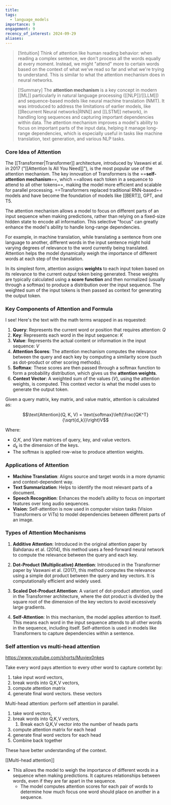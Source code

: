 ```yaml
---
title: 
tags:
  - language_models
importance: 9
engagement: 9
recency_of_interest: 2024-09-29
aliases:
---
```

>[!intuition]
> Think of attention like human reading behavior: when reading a complex sentence, we don't process all the words equally at every moment. Instead, we might "attend" more to certain words based on the context of what we’ve read so far and what we're trying to understand. This is similar to what the attention mechanism does in neural networks.

>[!Summary]
>The **attention mechanism** is a key concept in modern [[ML]] particularly in natural language processing ([[NLP]]/[[LLM]]) and sequence-based models like neural machine translation (NMT). It was introduced to address the limitations of earlier models, like [[Recurrent Neural networks|RNN]] and [[LSTM]] network), in handling long sequences and capturing important dependencies within data.
>The attention mechanism improves a model's ability to focus on important parts of the input data, helping it manage long-range dependencies, which is especially useful in tasks like machine translation, text generation, and various NLP tasks.

### Core Idea of Attention

The  [[Transformer|Transformer]] architecture, introduced by Vaswani et al. in 2017 ("[[Attention Is All You Need]]"), is the most popular use of the attention mechanism. The key innovation of Transformers is the ==**self-attention mechanism**==, which ==allows each token in a sequence to attend to all other tokens==, making the model more efficient and scalable for parallel processing. ==Transformers replaced traditional RNN-based== models and have become the foundation of models like [[BERT]], GPT, and T5.

The attention mechanism allows a model to focus on different parts of an input sequence when making predictions, rather than relying on a fixed-size hidden state to encode all information. This selective "focus" can greatly enhance the model's ability to handle long-range dependencies.

For example, in machine translation, while translating a sentence from one language to another, different words in the input sentence might hold varying degrees of relevance to the word currently being translated. Attention helps the model dynamically weigh the importance of different words at each step of the translation.

In its simplest form, attention assigns **weights** to each input token based on its relevance to the current output token being generated. These weights are typically calculated using a **score function** and then normalized (usually through a softmax) to produce a distribution over the input sequence. The weighted sum of the input tokens is then passed as context for generating the output token.

### Key Components of Attention and Formula

I see! Here's the text with the math terms wrapped in as requested:

1. **Query**: Represents the current word or position that requires attention: $Q$
2. **Key**: Represents each word in the input sequence: $K$
3. **Value**: Represents the actual content or information in the input sequence:  $V$
4. **Attention Scores**: The attention mechanism computes the relevance between the query and each key by computing a similarity score (such as dot-product or other scoring methods).
5. **Softmax**: These scores are then passed through a softmax function to form a probability distribution, which gives us the **attention weights**.
6. **Context Vector**: A weighted sum of the values ($V$), using the attention weights, is computed. This context vector is what the model uses to generate the output token.

Given a query matrix, key matrix, and value matrix, attention is calculated as:

$$\text{Attention}(Q, K, V) = \text{softmax}\left(\frac{QK^T}{\sqrt{d_k}}\right)V$$

Where:
- $Q$,$K$, and $V$are matrices of query, key, and value vectors.
- $d_k$ is the dimension of the keys.
- The softmax is applied row-wise to produce attention weights.

### Applications of Attention

- **Machine Translation**: Aligns source and target words in a more dynamic and context-dependent way.
- **Text Summarization**: Helps to identify the most relevant parts of a document.
- **Speech Recognition**: Enhances the model’s ability to focus on important features over long audio sequences.
- **Vision**: Self-attention is now used in computer vision tasks (Vision Transformers or ViTs) to model dependencies between different parts of an image.

### Types of Attention Mechanisms
1. **Additive Attention**: Introduced in the original attention paper by Bahdanau et al. (2014), this method uses a feed-forward neural network to compute the relevance between the query and each key.
   
2. **Dot-Product (Multiplicative) Attention**: Introduced in the Transformer paper by Vaswani et al. (2017), this method computes the relevance using a simple dot product between the query and key vectors. It is computationally efficient and widely used.

3. **Scaled Dot-Product Attention**: A variant of dot-product attention, used in the Transformer architecture, where the dot product is divided by the square root of the dimension of the key vectors to avoid excessively large gradients.

4. **Self-Attention**: In this mechanism, the model applies attention to itself. This means each word in the input sequence attends to all other words in the sequence, including itself. Self-attention is used in models like Transformers to capture dependencies within a sentence.

### Self attention vs multi-head attention

https://www.youtube.com/shorts/Muvjex0nkes

Take every word pays attention to every other word to capture contetxt by:

1. take input word vectors,
2. break words into Q,K,V vectors,
3. compute attention matrix
4. generate final word vectors.
these vectors

Multi-head attention: perform self attention in parallel.

1. take word vectors,
2. break words into Q,K,V vectors,
	1. Break each Q,K,V vector into the number of heads parts
3. compute attention matrix for each head
4. generate final word vectors for each head
5. Combine back together

These have better understanding of the context.

[[Multi-head attention]]

- This allows the model to weigh the importance of different words in a sequence when making predictions. It captures relationships between words, even if they are far apart in the sequence.
   - The model computes attention scores for each pair of words to determine how much focus one word should place on another in a sequence.